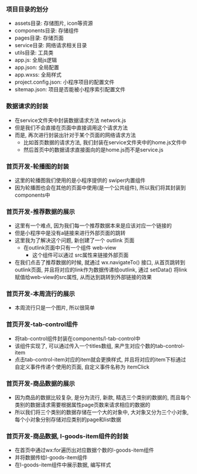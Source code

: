 ### 项目目录的划分
+ assets目录: 存储图片, icon等资源
+ components目录: 存储组件
+ pages目录: 存储页面
+ service目录: 网络请求相关目录
+ utils目录: 工具类
+ app.js: 全局js逻辑
+ app.json: 全局配置
+ app.wxss: 全局样式
+ project.config.json: 小程序项目的配置文件
+ sitemap.json: 项目是否能被小程序索引配置文件

### 数据请求的封装
+ 在service文件夹中封装数据请求方法 network.js
+ 但是我们不会直接在页面中直接调用这个请求方法
+ 而是, 再次进行封装出针对于某个页面的网络请求方法
  - 比如首页数据的请求方法, 我们封装在service文件夹中的home.js文件中
  - 然后首页中的数据请求直接面向的是home.js而不是service.js

### 首页开发-轮播图的封装
+ 这里的轮播图我们使用的是小程序提供的 swiper内置组件
+ 因为轮播图也会在其他的页面中使用(是一个公共组件), 所以我们将其封装到components中

### 首页开发-推荐数据的展示
+ 这里有一个难点, 因为我们每一个推荐数据本来是应该对应一个链接的
+ 但是小程序中是没有a链接来进行外部页面的跳转
+ 这里我为了解决这个问题, 新创建了一个 outlink 页面
  - 在outlink页面中只有一个组件 web-view
    + 这个组件可以通过 src属性来链接外部页面
+ 在我们点击了推荐数据的时候, 就通过 wx.navigateTo() 接口, 从首页跳转到 outlink页面, 并且将对应的link作为数据传递给outlink, 通过 setData() 将link赋值给web-view的src属性, 从而达到跳转到外部链接的效果

### 首页开发-本周流行的展示
+ 本周流行只是一个图片, 所以很简单

### 首页开发-tab-control组件
+ 将tab-control组件封装在components/l-tab-control中
+ 该组件实现了, 可以通过传入一个titles数组, 来产生对应个数的tab-control-item
+ 点击tab-control-item对应的item就会更换样式, 并且将对应的item下标通过自定义事件传递个使用的页面, 自定义事件名称为 itemClick

### 首页开发-商品数据的展示
+ 因为商品的数据比较复杂, 是分为流行, 新款, 精选三个类别的数据的, 而且每个类别的数据请求需要根据属性page页数来请求相应的数据的
+ 所以我们将三个类别的数据存储在一个大的对象中, 大对象又分为三个小对象, 每个小对象分别存储对应类别的page和list数据

### 首页开发-商品数据, l-goods-item组件的封装
+ 在首页中通过wx:for遍历出对应数据个数的l-goods-item组件
+ 并将数据传给l-goods-item组件
+ 在l-goods-item组件中展示数据, 编写样式
